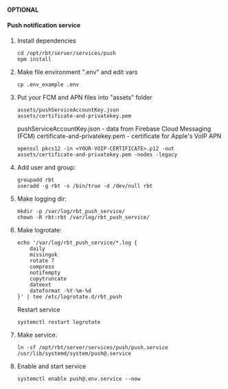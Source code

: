 #### OPTIONAL
#### Push notification service

1. Install dependencies

    ```shell
    cd /opt/rbt/server/services/push
    npm install
    ```

2. Make file environment  ".env" and edit vars

    ```shell
    cp .env_example .env
    ```

3. Put your FCM and APN files into "assets" folder

   ```
   assets/pushServiceAccountKey.json
   assets/certificate-and-privatekey.pem
   ```

   pushServiceAccountKey.json  - data from Firebase Cloud Messaging (FCM)
   certificate-and-privatekey.pem - certificate for Apple's VoIP APN

   ```shell
   openssl pkcs12 -in <YOUR-VOIP-CERTIFICATE>.p12 -out assets/certificate-and-privatekey.pem -nodes -legacy
   ```

4. Add user and group:

    ```shell
    groupadd rbt
    useradd -g rbt -s /bin/true -d /dev/null rbt
    ```

5.  Make logging dir:

    ```shell
    mkdir -p /var/log/rbt_push_service/
    chown -R rbt:rbt /var/log/rbt_push_service/
    ```

6. Make logrotate:

    ```shell
    echo '/var/log/rbt_push_service/*.log {
        daily
        missingok
        rotate 7
        compress
        notifempty
        copytruncate
        dateext
        dateformat -%Y-%m-%d
    }' | tee /etc/logrotate.d/rbt_push
    ```

    Restart service

    ```shell
    systemctl restart logrotate
    ```

7.  Make service:

    ```shell
    ln -sf /opt/rbt/server/services/push/push.service /usr/lib/systemd/system/push@.service
    ```

8. Enable and start service

    ```shell
    systemctl enable push@.env.service --now
    ```
